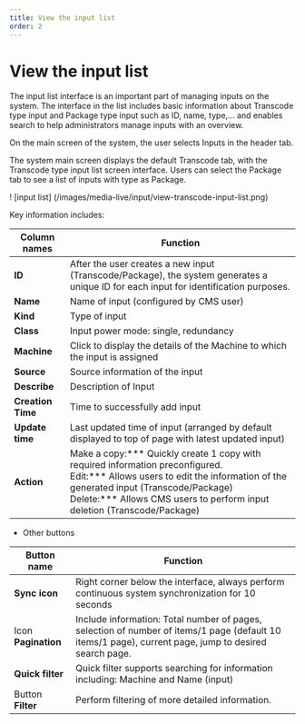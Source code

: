 ```yaml
---
title: View the input list
order: 2
---
```


# View the input list

The input list interface is an important part of managing inputs on the system. The interface in the list includes basic information about Transcode type input and Package type input such as ID, name, type,... and enables search to help administrators manage inputs with an overview.

On the main screen of the system, the user selects Inputs in the header tab.

The system main screen displays the default Transcode tab, with the Transcode type input list screen interface. Users can select the Package tab to see a list of inputs with type as Package.

! [input list] (/images/media-live/input/view-transcode-input-list.png)

Key information includes:

| Column names      | Function                                                                                                                                                                                                                                                                                                                                                                 |
| ----------------- | ------------------------------------------------------------------------------------------------------------------------------------------------------------------------------------------------------------------------------------------------------------------------------------------------------------------------------------------------------------------------ |
| **ID**            | After the user creates a new input (Transcode/Package), the system generates a unique ID for each input for identification purposes.                                                                                                                                                                                                  |
| **Name**          | Name of input (configured by CMS user)                                                                                                                                                                                                                                                                                                                |
| **Kind**          | Type of input                                                                                                                                                                                                                                                                                                                                                            |
| **Class**         | Input power mode: single, redundancy                                                                                                                                                                                                                                                                                                                     |
| **Machine**       | Click to display the details of the Machine to which the input is assigned                                                                                                                                                                                                                                                                                               |
| **Source**        | Source information of the input                                                                                                                                                                                                                                                                                                                                          |
| **Describe**      | Description of Input                                                                                                                                                                                                                                                                                                                                                     |
| **Creation Time** | Time to successfully add input                                                                                                                                                                                                                                                                                                                                           |
| **Update time**   | Last updated time of input (arranged by default displayed to top of page with latest updated input)                                                                                                                                                                                                                                                   |
| **Action**        | Make a copy:\*\*\* Quickly create 1 copy with required information preconfigured.<br/>Edit:\*\*\* Allows users to edit the information of the generated input (Transcode/Package)<br/>Delete:\*\*\* Allows CMS users to perform input deletion (Transcode/Package) |

- Other buttons

| Button name         | Function                                                                                                                                                                                                 |
| ------------------- | -------------------------------------------------------------------------------------------------------------------------------------------------------------------------------------------------------- |
| **Sync icon**       | Right corner below the interface, always perform continuous system synchronization for 10 seconds                                                                                                        |
| Icon **Pagination** | Include information: Total number of pages, selection of number of items/1 page (default 10 items/1 page), current page, jump to desired search page. |
| **Quick filter**    | Quick filter supports searching for information including: Machine and Name (input)                                                                                   |
| Button **Filter**   | Perform filtering of more detailed information.                                                                                                                                          |
